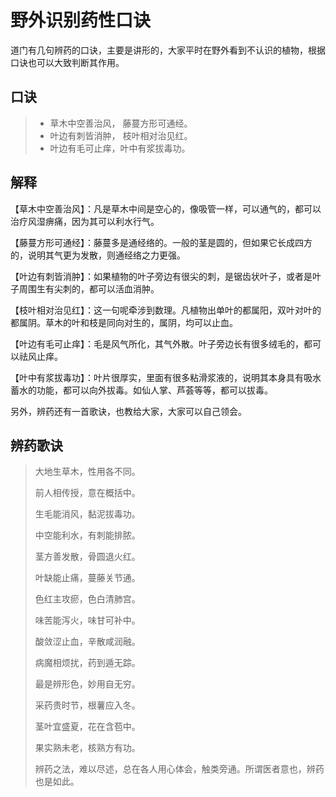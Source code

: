 # 野外识别药性口诀

道门有几句辨药的口诀，主要是讲形的，大家平时在野外看到不认识的植物，根据口诀也可以大致判断其作用。

## 口诀

>- 草木中空善治风， 藤蔓方形可通经。
>- 叶边有刺皆消肿， 枝叶相对治见红。
>- 叶边有毛可止痒，叶中有浆拔毒功。

## 解释

【草木中空善治风】：凡是草木中间是空心的，像吸管一样，可以通气的，都可以治疗风湿痹痛，因为其可以利水行气。

【藤蔓方形可通经】：藤蔓多是通经络的。一般的茎是圆的，但如果它长成四方的，说明其气更为发散，则通经络之力更强。

【叶边有刺皆消肿】：如果植物的叶子旁边有很尖的刺，是锯齿状叶子，或者是叶子周围生有尖刺的，都可以活血消肿。

【枝叶相对治见红】：这一句呢牵涉到数理。凡植物出单叶的都属阳，双叶对叶的都属阴。草木的叶和枝是同向对生的，属阴，均可以止血。

【叶边有毛可止痒】：毛是风气所化，其气外散。叶子旁边长有很多绒毛的，都可以祛风止痒。

【叶中有浆拔毒功】：叶片很厚实，里面有很多粘滑浆液的，说明其本身具有吸水蓄水的功能，都可以向外拔毒。如仙人掌、芦荟等等，都可以拔毒。

另外，辨药还有一首歌诀，也教给大家，大家可以自己领会。

## 辨药歌诀

>  大地生草木，性用各不同。
> 
> 前人相传授，意在概括中。
> 
> 生毛能消风，黏泥拔毒功。
> 
> 中空能利水，有刺能排脓。
> 
> 茎方善发散，骨圆退火红。
> 
> 叶缺能止痛，蔓藤关节通。
> 
> 色红主攻瘀，色白清肺宫。
> 
> 味苦能泻火，味甘可补中。
> 
> 酸敛涩止血，辛散咸润融。
> 
> 病魔相烦扰，药到遁无踪。
> 
> 最是辨形色，妙用自无穷。
> 
> 采药贵时节，根薯应入冬。
> 
> 茎叶宜盛夏，花在含苞中。
> 
> 果实熟未老，核熟方有功。
> 
> 辨药之法，难以尽述，总在各人用心体会，触类旁通。所谓医者意也，辨药也是如此。